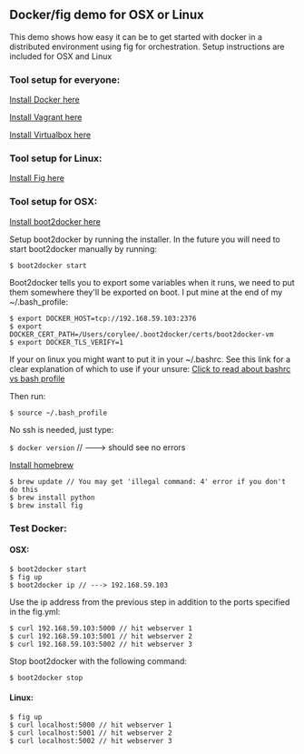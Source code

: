 ## Docker/fig demo for OSX or Linux

This demo shows how easy it can be to get started with docker in a distributed environment using
fig for orchestration.  Setup instructions are included for OSX and Linux

### Tool setup for everyone:
[Install Docker here](https://docs.docker.com/installation/mac/)

[Install Vagrant here](http://www.vagrantup.com/downloads.html)

[Install Virtualbox here](https://www.virtualbox.org/wiki/Downloads)


### Tool setup for Linux:
[Install Fig here](http://www.fig.sh/)


### Tool setup for OSX:
[Install boot2docker here](http://boot2docker.io/)

Setup boot2docker by running the installer.
In the future you will need to start boot2docker manually by running:

`$ boot2docker start`

Boot2docker tells you to export some variables when it runs, 
we need to put them somewhere they'll be exported on boot.
I put mine at the end of my ~/.bash_profile:

	$ export DOCKER_HOST=tcp://192.168.59.103:2376
	$ export DOCKER_CERT_PATH=/Users/corylee/.boot2docker/certs/boot2docker-vm
	$ export DOCKER_TLS_VERIFY=1

If your on linux you might want to put it in your ~/.bashrc. 
See this link for a clear explanation of which to use if your unsure:
[Click to read about bashrc vs bash profile](http://www.joshstaiger.org/archives/2005/07/bash_profile_vs.html)
  
Then run:

`$ source ~/.bash_profile`

No ssh is needed, just type:

`$ docker version` // ---> should see no errors

[Install homebrew](http://brew.sh/)

	$ brew update // You may get 'illegal command: 4' error if you don't do this
	$ brew install python
	$ brew install fig


### Test Docker:
#### OSX:

	$ boot2docker start
	$ fig up
	$ boot2docker ip // ---> 192.168.59.103

Use the ip address from the previous step in addition to the ports specified in the fig.yml:

	$ curl 192.168.59.103:5000 // hit webserver 1
	$ curl 192.168.59.103:5001 // hit webserver 2
	$ curl 192.168.59.103:5002 // hit webserver 3

Stop boot2docker with the following command:

`$ boot2docker stop`


#### Linux:
	$ fig up
	$ curl localhost:5000 // hit webserver 1
	$ curl localhost:5001 // hit webserver 2
	$ curl localhost:5002 // hit webserver 3